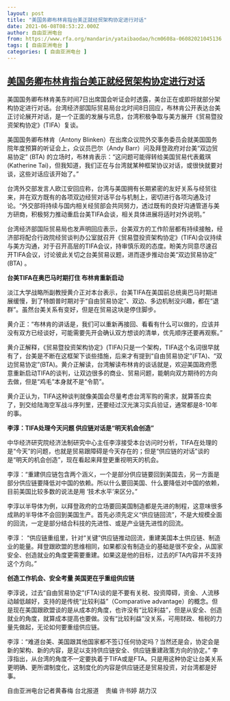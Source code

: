 ```yaml
---
layout: post
title: "美国务卿布林肯指台美正就经贸架构协定进行对话"
date: 2021-06-08T08:53:22.000Z
author: 自由亚洲电台
from: https://www.rfa.org/mandarin/yataibaodao/hcm0608a-06082021045136.html
tags: [ 自由亚洲电台 ]
categories: [ 自由亚洲电台 ]
---
```

<!--1623142402000-->
[美国务卿布林肯指台美正就经贸架构协定进行对话](https://www.rfa.org/mandarin/yataibaodao/hcm0608a-06082021045136.html)
------

<div>
<p class="p1">美国国务卿布林肯美东时间7日出席国会听证会时透露，美台正在或即将就部分架构协定进行对话。台湾经济部国际贸易局台北时间8日回应，布林肯公开表达台美正讨论展开对话，是一个正面的发展与讯息，台湾积极争取与美方展开《贸易暨投资架构协定》(TIFA）复谈。</p><p class="p1">美国国务卿布林肯（Antony Blinken）在出席众议院外交事务委员会就美国国务院年度预算的听证会上，众议员巴尔（Andy Barr）问及拜登政府对台美“双边贸易协定” (BTA) 的立场时，布林肯表示：“这问题可能得转给美国贸易代表戴琪 (Katherine Tai)，但我知道，我们正在与台湾就某种框架协议对话，或很快就要对谈，这些对话应该开始了。”</p><p class="p1">台湾外交部发言人欧江安回应称，台湾与美国拥有长期紧密的友好关系与经贸往来，并在双方既有的各项双边经贸对话平台与机制上，密切进行各项沟通及讨论。“外交部将持续与国内相关经贸部会共同努力，透过既有的良好沟通管道与美方研商，积极努力推动重启台美TIFA会谈，相关具体进展将适时对外说明。”</p><p class="p1">台湾经济部国际贸易局也发声明回应表示，台美双方的工作阶层都有持续接触，经济部将配合行政院经贸谈判办公室就召开《贸易暨投资架构协定》(TIFA)会议持续与美方沟通，对于召开高层的TIFA会议，持审慎乐观的态度。盼美方同意尽速召开TIFA会议，讨论彼此关切之台美贸易议题，进而逐步推动台美“双边贸易协定” (BTA) 。</p><p class="p1"><strong>台美TIFA在奥巴马时期打住 布林肯重新启动</strong></p><p class="p1">淡江大学战略所副教授黄介正对本台表示，台美TIFA在美国前总统奥巴马时期进展缓慢，到了特朗普时期对于“自由贸易协定”、双边、多边机制没兴趣，都在“退群”。虽然台美关系有变好，但是在贸易这块是停住脚步。</p><p class="p1">黄介正：“布林肯的讲话是，我们可以重新再接回、看看有什么可以做的，应该并没有双方已经谈好，可能需要先开会确认双方想谈的清单，优先顺序还要再观察。”</p><p class="p1">黄介正解释，《贸易暨投资架构协定》(TIFA)只是一个架构，TIFA这个名词很早就有了，台美是不断在这框架下谈些措施，后来才有提到“自由贸易协定”(FTA)、“双边贸易协定”(BTA)。黄介正解读，台湾解读布林肯的谈话就是，欢迎美国政府愿意重新启动TIFA的谈判，让双边很多的商业、贸易问题，能朝向双方期待的方向去做，但是“鸡毛”本身就不是“令箭”。</p><p class="p1">黄介正认为，TIFA这种谈判就像美国会尽量考<span class="s1">虑</span>台湾军购的需求，就算答应卖了，到交给陆海空军战斗序列里，还要经过汉光演习实兵验证，通常都是8-10年的事。</p><p class="p1"><strong>李淳：TIFA处理今天问题 供应链对话是“明天机会创造”</strong></p><p class="p1">中华经济研究院经济法制研究中心主任李淳接受本台访问时分析，TIFA在处理的是“今天”的问题，也就是贸易跟障碍是今天存在的；但是“供应链的对话”谈的是“明天的机会创造”，现在看起来拜登更重视明天的机会。</p><p class="p1">李淳：“重建供应链包含两个涵义，一个是部分供应链要回到美国去，另一方面是部分供应链要降低对中国的依赖。所以什么要回美国、什么要降低对中国的依赖，目前美国比较多数的说法是用 ‘技术水平’来区分。”</p><p class="p1">李淳以半导体为例，以拜登政府的立场要回美国制造都是先进的制程，这意味很多成熟的半导体不会回到美国生产。首先必须先定义“供应链回流”，不是大规模全面的回流，一定是部分结合科技的先进性、或是产业链先进性的回流。</p><p class="p1">李淳： “供应链重组里，针对“关键”供应链推动回流，重建美国本土供应链、制造业的能量。拜登跟欧盟的思维相同，如果都没有制造业的基础是很不安全，从国家安全、创造就业的角度更需要重建。如果这是他的目标，过去的FTA内容并不支持这个方向。”</p><p class="p1"><strong>创造工作机会、安全考量 美国更在乎重组供应链</strong></p><p class="p1">李淳说，过去“自由贸易协定”(FTA)谈的是不要有关税、投资障碍，资金、人流移动越低越好，支持的是传统“比较利益”（Comparative advantage）的概念。但是现在美国跟欧盟谈的是从成本的角度，也许没有“比较利益”，但是从安全、创造就业的角度，就算成本提高也要做。没有“比较利益”没关系，可用财政、租税的力量先做起，无论如何要重组供应链。</p><p class="p1">李淳：“难道台美、美国跟其他国家都不签订任何协定吗？当然还是会，协定会是新的架构、新的内容，是足以支持供应链安全、供应链重建政策方向的协定。” 李淳指出，从台湾的角度不一定要执着于TIFA或是FTA。只是用这种协定让台美关系更明确、更所谓制度化，这制度化的内容是供应链还是贸易投资，对台湾都是好事。</p><p class="p2"></p><p class="p1">自由亚洲电台记者黄春梅 台北报道    责编 许书婷 胡力汉</p><p class="p3"></p><p class="p3"></p><p class="p3"></p>
</div>
